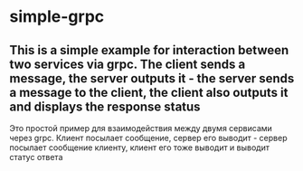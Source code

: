 # simple-grpc  

This is a simple example for interaction between two services via grpc. The client sends a message, the server outputs it - the server sends a message to the client, the client also outputs it and displays the response status  
---

Это простой пример для взаимодействия между двумя сервисами через grpc.  Клиент посылает сообщение, сервер его выводит - сервер посылает сообщение клиенту, клиент его тоже выводит и выводит статус ответа
